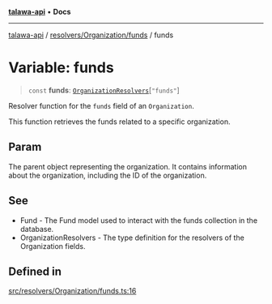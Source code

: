 [**talawa-api**](../../../../README.md) • **Docs**

***

[talawa-api](../../../../modules.md) / [resolvers/Organization/funds](../README.md) / funds

# Variable: funds

> `const` **funds**: [`OrganizationResolvers`](../../../../types/generatedGraphQLTypes/type-aliases/OrganizationResolvers.md)\[`"funds"`\]

Resolver function for the `funds` field of an `Organization`.

This function retrieves the funds related to a specific organization.

## Param

The parent object representing the organization. It contains information about the organization, including the ID of the organization.

## See

 - Fund - The Fund model used to interact with the funds collection in the database.
 - OrganizationResolvers - The type definition for the resolvers of the Organization fields.

## Defined in

[src/resolvers/Organization/funds.ts:16](https://github.com/PalisadoesFoundation/talawa-api/blob/fe65d855b3d1e3e4af621340e7e8bfa0325634c1/src/resolvers/Organization/funds.ts#L16)
